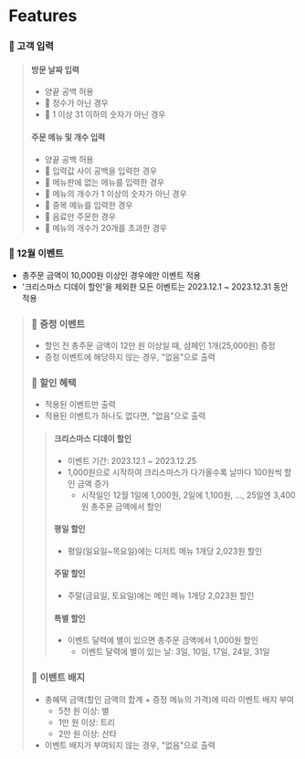 Features
===

### 📍 고객 입력

<blockquote>

#### 방문 날짜 입력
- 양끝 공백 허용
- 🚫 정수가 아닌 경우
- 🚫 1 이상 31 이하의 숫자가 아닌 경우

#### 주문 메뉴 및 개수 입력
- 양끝 공백 허용
- 🚫 입력값 사이 공백을 입력한 경우
- 🚫 메뉴판에 없는 메뉴를 입력한 경우
- 🚫 메뉴의 개수가 1 이상의 숫자가 아닌 경우
- 🚫 중복 메뉴를 입력한 경우
- 🚫 음료만 주문한 경우
- 🚫 메뉴의 개수가 20개를 초과한 경우

</blockquote>

### 📍 12월 이벤트

- 총주문 금액이 10,000원 이상인 경우에만 이벤트 적용
- '크리스마스 디데이 할인'을 제외한 모든 이벤트는 2023.12.1 ~ 2023.12.31 동안 적용

<blockquote>

### 🎈 증정 이벤트
- 할인 전 총주문 금액이 12만 원 이상일 때, 샴페인 1개(25,000원) 증정
- 증정 이벤트에 해당하지 않는 경우, "없음"으로 출력

### 🎈 할인 혜택
- 적용된 이벤트만 출력
- 적용된 이벤트가 하나도 없다면, "없음"으로 출력

<blockquote>

#### 크리스마스 디데이 할인
- 이벤트 기간: 2023.12.1 ~ 2023.12.25
- 1,000원으로 시작하여 크리스마스가 다가올수록 날마다 100원씩 할인 금액 증가
  - 시작일인 12월 1일에 1,000원, 2일에 1,100원, ..., 25일엔 3,400원 총주문 금액에서 할인

#### 평일 할인
- 평일(일요일~목요일)에는 디저트 메뉴 1개당 2,023원 할인

#### 주말 할인
- 주말(금요일, 토요일)에는 메인 메뉴 1개당 2,023원 할인

#### 특별 할인
- 이벤트 달력에 별이 있으면 총주문 금액에서 1,000원 할인
  - 이벤트 달력에 별이 있는 날: 3일, 10일, 17일, 24일, 31일

</blockquote>

### 🎈 이벤트 배지
- 총혜택 금액(할인 금액의 합계 + 증정 메뉴의 가격)에 따라 이벤트 배지 부여
  - 5천 원 이상: 별
  - 1만 원 이상: 트리
  - 2만 원 이상: 산타
- 이벤트 배지가 부여되지 않는 경우, "없음"으로 출력

</blockquote>
